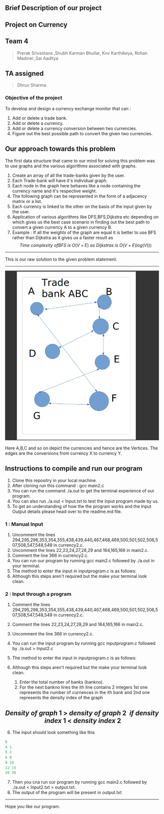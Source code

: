 ## Brief Description of our project
## Project on Currency 
## Team 4
> Prerak Srivastava ,Shubh Karman Bhullar, Knv Karthikeya, Rohan Madinei ,Sai Aaditya
## TA assigned
> Dhruv Sharma

### Objective of the project
To develop and design a currency exchange monitor that can :

1. Add or delete a trade bank.
2. Add or delete a currency.
3. Add or delete a currency conversion between two currencies.
4. Figure out the best possible path to convert the given two currencies.

## Our approach towards this problem

The first data structure that came to our mind for solving this problem was to use graphs and the various algorithms associated with graphs.

1. Create an array of all the trade-banks given by the user.
2. Each Trade-bank will have it's individual graph.
3. Each node in the graph here behaves like a node containing the currency name and it's respective weight.
4. The following graph can be represented in the form of a adjacency matrix or a list.
5. Each currency is linked to the other on the basis of the input given by the user.
6. Application of various algorithms like DFS,BFS,Dijkstra etc depending on which gives us the best case scenario in finding out the best path to convert a given currency A to a given currency B.
7. Example : If all the weights of the graph are equal it is better to use BFS rather than Dijkstra as it gives us a faster result as 
$$ Time \ complexity \ of BFS \ is \ O(V + E) \ as \ Dijkstras \ is \ O(V + E(log(V))) $$
---

This is our raw solution to the given problem statement.

---


![Example](graph.png)

Here A,B,C and so on depict the currencies and hence are the Vertices.
The edges are the conversions from currency X to currency Y.

## Instructions to compile and run our program

1. Clone this repositry in your local machine.
2. After cloning run this command : gcc main2.c
3. You can run the command ./a.out to get the terminal experience of our program.
4. You can also run ./a.out < Input.txt to test the input program made by us.
5. To get an understanding of how the the program works and the Input Output details please head over to the readme.md file.

### 1 : Manual Input 
1. Uncomment the lines 294,295,296,353,354,355,438,439,440,467,468,469,500,501,502,506,507,508,547,548,549 in currency2.c.
2. Uncomment the lines 22,23,24,27,28,29 and 164,165,166  in main2.c.
3. Comment the line 366 in currency2.c.
4. You can run our program by running gcc main2.c followed by ./a.out in your terminal.
5. The method to enter the input in inputprogram.c is as follows:
6. Although this steps aren't required but the make your terminal look clean.


### 2 : Input through a program
1. Comment the lines 294,295,296,353,354,355,438,439,440,467,468,469,500,501,502,506,507,508,547,548,549 in currency2.c.
2. Comment the lines 22,23,24,27,28,29 and 164,165,166  in main2.c.
3. Uncomment the line 366 in currency2.c.
4. You can run the input program by running gcc inputprogram.c followed by ./a.out > Input2.c
5. The method to enter the input in inputprogram.c is as follows:
6. Although this steps aren't required but the make your terminal look clean.
    
    1. Enter the total number of banks (bankno).
    2. For the next bankno lines the ith line contains 2 integers 1st one represents the number of curriences in the ith bank and 2nd one represents the density index of the graph  

$$ Density \ of \ graph \ 1 \ > \ density \ of \ graph \ 2 \ 
 \ if \ density \ index \ 1 \ < \ density \ index \ 2 $$
 ---
6. The input should look something like this

```cpp
6 
4 1
5 2 
6 8 
9 10
12 15
20 30
```
7. Then you cna run our program by running gcc main2.c followed by ./a.out < Input2.txt > output.txt.
8. The output of the program will be present in output.txt

---


Hope you like our program.
 
